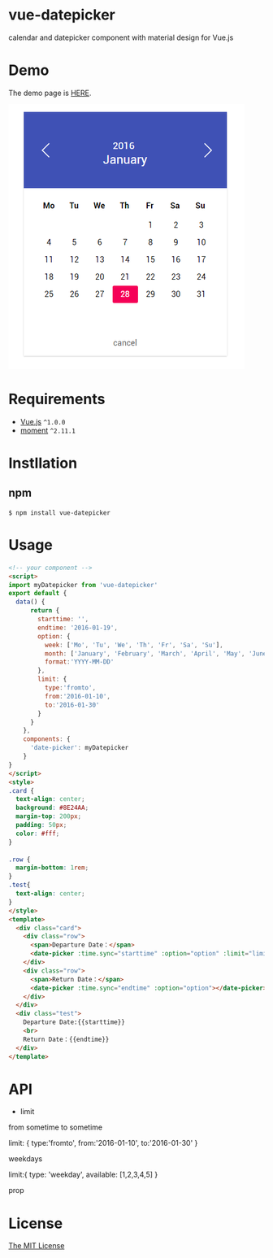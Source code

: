 # vue-datepicker
calendar and datepicker component with material design for Vue.js

# Demo

The demo page is [HERE](http://hilongjw.github.io/vue-datepicker/demo.html).

![Screenshot](screenshot.png)

# Requirements

- [Vue.js](https://github.com/yyx990803/vue) `^1.0.0`
- [moment](https://github.com/moment/moment) `^2.11.1`

# Instllation

## npm

```shell
$ npm install vue-datepicker
```

# Usage

```html
<!-- your component -->
<script>
import myDatepicker from 'vue-datepicker'
export default {
  data() {
      return {
        starttime: '',
        endtime: '2016-01-19',
        option: {
          week: ['Mo', 'Tu', 'We', 'Th', 'Fr', 'Sa', 'Su'],
          month: ['January', 'February', 'March', 'April', 'May', 'June', 'July', 'August', 'September', 'October', 'November', 'December'],
          format:'YYYY-MM-DD'
        },
        limit: {
          type:'fromto',
          from:'2016-01-10',
          to:'2016-01-30'
        }
      }
    },
    components: {
      'date-picker': myDatepicker
    }
}
</script>
<style>
.card {
  text-align: center;
  background: #8E24AA;
  margin-top: 200px;
  padding: 50px;
  color: #fff;
}

.row {
  margin-bottom: 1rem;
}
.test{
  text-align: center;
}
</style>
<template>
  <div class="card">
    <div class="row">
      <span>Departure Date：</span>
      <date-picker :time.sync="starttime" :option="option" :limit="limit"></date-picker>
    </div>
    <div class="row">
      <span>Return Date：</span>
      <date-picker :time.sync="endtime" :option="option"></date-picker>
    </div>
  </div>
  <div class="test">
    Departure Date:{{starttime}}
    <br> 
    Return Date：{{endtime}}
  </div>
</template>

```

# API


 - limit

from sometime to sometime

limit: {
  type:'fromto',
  from:'2016-01-10',
  to:'2016-01-30'
}

weekdays

limit:{
  type: 'weekday',
  available: [1,2,3,4,5] 
}


prop

<date-picker :time.sync="starttime" :limit="limit"></date-picker>


# License

[The MIT License](http://opensource.org/licenses/MIT)

